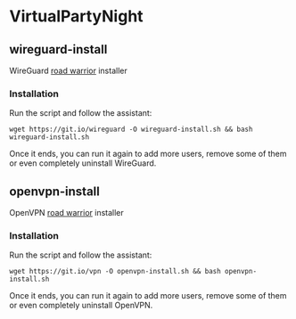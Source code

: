 # VirtualPartyNight

## wireguard-install
WireGuard [road warrior](http://en.wikipedia.org/wiki/Road_warrior_%28computing%29) installer

### Installation
Run the script and follow the assistant:

`wget https://git.io/wireguard -O wireguard-install.sh && bash wireguard-install.sh`

Once it ends, you can run it again to add more users, remove some of them or even completely uninstall WireGuard.

## openvpn-install
OpenVPN [road warrior](http://en.wikipedia.org/wiki/Road_warrior_%28computing%29) installer

### Installation
Run the script and follow the assistant:

`wget https://git.io/vpn -O openvpn-install.sh && bash openvpn-install.sh`

Once it ends, you can run it again to add more users, remove some of them or even completely uninstall OpenVPN.
``` 
